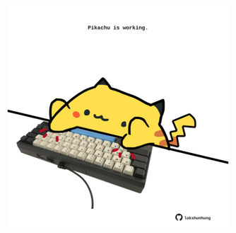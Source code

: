 <!-- built at 14/07/2023, 22:01:02 UTC -->
<p align="center">
  <img width="500" height="500" src="./ReadmeImage.svg">
</p>
